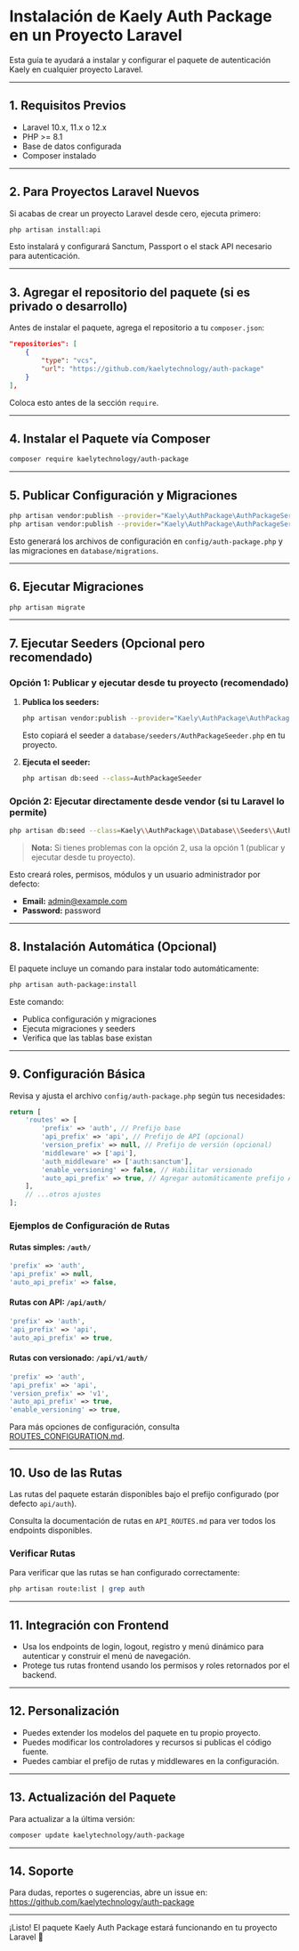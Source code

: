 # Instalación de Kaely Auth Package en un Proyecto Laravel

Esta guía te ayudará a instalar y configurar el paquete de autenticación Kaely en cualquier proyecto Laravel.

---

## 1. Requisitos Previos

- Laravel 10.x, 11.x o 12.x
- PHP >= 8.1
- Base de datos configurada
- Composer instalado

---

## 2. Para Proyectos Laravel Nuevos

Si acabas de crear un proyecto Laravel desde cero, ejecuta primero:

```bash
php artisan install:api
```

Esto instalará y configurará Sanctum, Passport o el stack API necesario para autenticación.

---

## 3. Agregar el repositorio del paquete (si es privado o desarrollo)

Antes de instalar el paquete, agrega el repositorio a tu `composer.json`:

```json
"repositories": [
    {
        "type": "vcs",
        "url": "https://github.com/kaelytechnology/auth-package"
    }
],
```

Coloca esto antes de la sección `require`.

---

## 4. Instalar el Paquete vía Composer

```bash
composer require kaelytechnology/auth-package
```

---

## 5. Publicar Configuración y Migraciones

```bash
php artisan vendor:publish --provider="Kaely\AuthPackage\AuthPackageServiceProvider" --tag=auth-package-config
php artisan vendor:publish --provider="Kaely\AuthPackage\AuthPackageServiceProvider" --tag=auth-package-migrations
```

Esto generará los archivos de configuración en `config/auth-package.php` y las migraciones en `database/migrations`.

---

## 6. Ejecutar Migraciones

```bash
php artisan migrate
```

---

## 7. Ejecutar Seeders (Opcional pero recomendado)

### Opción 1: Publicar y ejecutar desde tu proyecto (recomendado)

1. **Publica los seeders:**
   ```bash
   php artisan vendor:publish --provider="Kaely\AuthPackage\AuthPackageServiceProvider" --tag=auth-package-seeders
   ```
   Esto copiará el seeder a `database/seeders/AuthPackageSeeder.php` en tu proyecto.

2. **Ejecuta el seeder:**
   ```bash
   php artisan db:seed --class=AuthPackageSeeder
   ```

### Opción 2: Ejecutar directamente desde vendor (si tu Laravel lo permite)

```bash
php artisan db:seed --class=Kaely\\AuthPackage\\Database\\Seeders\\AuthPackageSeeder
```

> **Nota:** Si tienes problemas con la opción 2, usa la opción 1 (publicar y ejecutar desde tu proyecto).

Esto creará roles, permisos, módulos y un usuario administrador por defecto:
- **Email:** admin@example.com
- **Password:** password

---

## 8. Instalación Automática (Opcional)

El paquete incluye un comando para instalar todo automáticamente:

```bash
php artisan auth-package:install
```

Este comando:
- Publica configuración y migraciones
- Ejecuta migraciones y seeders
- Verifica que las tablas base existan

---

## 9. Configuración Básica

Revisa y ajusta el archivo `config/auth-package.php` según tus necesidades:

```php
return [
    'routes' => [
        'prefix' => 'auth', // Prefijo base
        'api_prefix' => 'api', // Prefijo de API (opcional)
        'version_prefix' => null, // Prefijo de versión (opcional)
        'middleware' => ['api'],
        'auth_middleware' => ['auth:sanctum'],
        'enable_versioning' => false, // Habilitar versionado
        'auto_api_prefix' => true, // Agregar automáticamente prefijo API
    ],
    // ...otros ajustes
];
```

### Ejemplos de Configuración de Rutas

#### Rutas simples: `/auth/`
```php
'prefix' => 'auth',
'api_prefix' => null,
'auto_api_prefix' => false,
```

#### Rutas con API: `/api/auth/`
```php
'prefix' => 'auth',
'api_prefix' => 'api',
'auto_api_prefix' => true,
```

#### Rutas con versionado: `/api/v1/auth/`
```php
'prefix' => 'auth',
'api_prefix' => 'api',
'version_prefix' => 'v1',
'auto_api_prefix' => true,
'enable_versioning' => true,
```

Para más opciones de configuración, consulta [ROUTES_CONFIGURATION.md](ROUTES_CONFIGURATION.md).

---

## 10. Uso de las Rutas

Las rutas del paquete estarán disponibles bajo el prefijo configurado (por defecto `api/auth`).

Consulta la documentación de rutas en `API_ROUTES.md` para ver todos los endpoints disponibles.

### Verificar Rutas

Para verificar que las rutas se han configurado correctamente:

```bash
php artisan route:list | grep auth
```

---

## 11. Integración con Frontend

- Usa los endpoints de login, logout, registro y menú dinámico para autenticar y construir el menú de navegación.
- Protege tus rutas frontend usando los permisos y roles retornados por el backend.

---

## 12. Personalización

- Puedes extender los modelos del paquete en tu propio proyecto.
- Puedes modificar los controladores y recursos si publicas el código fuente.
- Puedes cambiar el prefijo de rutas y middlewares en la configuración.

---

## 13. Actualización del Paquete

Para actualizar a la última versión:

```bash
composer update kaelytechnology/auth-package
```

---

## 14. Soporte

Para dudas, reportes o sugerencias, abre un issue en:
https://github.com/kaelytechnology/auth-package

---

¡Listo! El paquete Kaely Auth Package estará funcionando en tu proyecto Laravel 🚀 